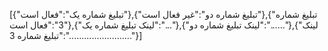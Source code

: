 [{"تبلیغ شماره یک":"فعال است"},{"تبلیغ شماره دو":"غیر فعال است"},{"تبلیغ شماره 3":"فعال است"},{"لینک تبلیغ شماره یک":"..."},{"لینک تبلیغ شماره دو":"......"},{"لینک تبلیغ شماره 3":"........................."}]
